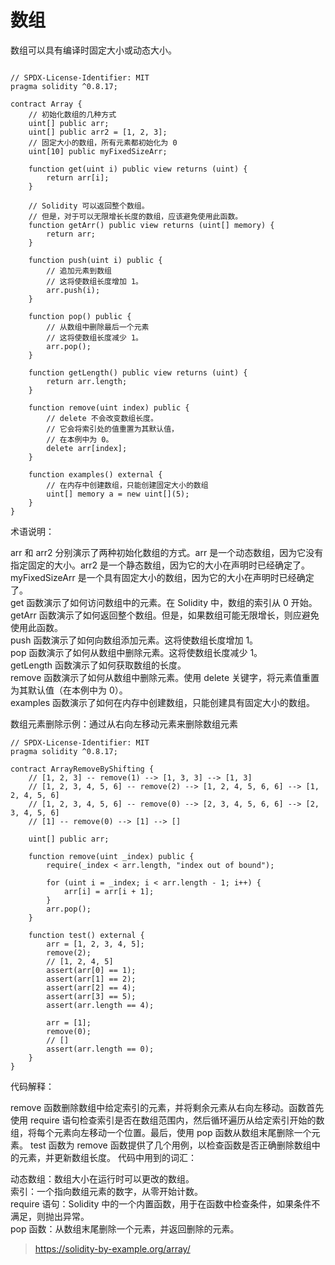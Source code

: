 # 数组

数组可以具有编译时固定大小或动态大小。

```solidity

// SPDX-License-Identifier: MIT
pragma solidity ^0.8.17;

contract Array {
    // 初始化数组的几种方式
    uint[] public arr;
    uint[] public arr2 = [1, 2, 3];
    // 固定大小的数组，所有元素都初始化为 0
    uint[10] public myFixedSizeArr;

    function get(uint i) public view returns (uint) {
        return arr[i];
    }

    // Solidity 可以返回整个数组。
    // 但是，对于可以无限增长长度的数组，应该避免使用此函数。
    function getArr() public view returns (uint[] memory) {
        return arr;
    }

    function push(uint i) public {
        // 追加元素到数组
        // 这将使数组长度增加 1。
        arr.push(i);
    }

    function pop() public {
        // 从数组中删除最后一个元素
        // 这将使数组长度减少 1。
        arr.pop();
    }

    function getLength() public view returns (uint) {
        return arr.length;
    }

    function remove(uint index) public {
        // delete 不会改变数组长度。
        // 它会将索引处的值重置为其默认值，
        // 在本例中为 0。
        delete arr[index];
    }

    function examples() external {
        // 在内存中创建数组，只能创建固定大小的数组
        uint[] memory a = new uint[](5);
    }
}

```
术语说明：

arr 和 arr2 分别演示了两种初始化数组的方式。arr 是一个动态数组，因为它没有指定固定的大小。arr2 是一个静态数组，因为它的大小在声明时已经确定了。\
myFixedSizeArr 是一个具有固定大小的数组，因为它的大小在声明时已经确定了。\
get 函数演示了如何访问数组中的元素。在 Solidity 中，数组的索引从 0 开始。\
getArr 函数演示了如何返回整个数组。但是，如果数组可能无限增长，则应避免使用此函数。\
push 函数演示了如何向数组添加元素。这将使数组长度增加 1。\
pop 函数演示了如何从数组中删除元素。这将使数组长度减少 1。\
getLength 函数演示了如何获取数组的长度。\
remove 函数演示了如何从数组中删除元素。使用 delete 关键字，将元素值重置为其默认值（在本例中为 0）。\
examples 函数演示了如何在内存中创建数组，只能创建具有固定大小的数组。


数组元素删除示例：通过从右向左移动元素来删除数组元素
```
// SPDX-License-Identifier: MIT
pragma solidity ^0.8.17;

contract ArrayRemoveByShifting {
    // [1, 2, 3] -- remove(1) --> [1, 3, 3] --> [1, 3]
    // [1, 2, 3, 4, 5, 6] -- remove(2) --> [1, 2, 4, 5, 6, 6] --> [1, 2, 4, 5, 6]
    // [1, 2, 3, 4, 5, 6] -- remove(0) --> [2, 3, 4, 5, 6, 6] --> [2, 3, 4, 5, 6]
    // [1] -- remove(0) --> [1] --> []

    uint[] public arr;

    function remove(uint _index) public {
        require(_index < arr.length, "index out of bound");

        for (uint i = _index; i < arr.length - 1; i++) {
            arr[i] = arr[i + 1];
        }
        arr.pop();
    }

    function test() external {
        arr = [1, 2, 3, 4, 5];
        remove(2);
        // [1, 2, 4, 5]
        assert(arr[0] == 1);
        assert(arr[1] == 2);
        assert(arr[2] == 4);
        assert(arr[3] == 5);
        assert(arr.length == 4);

        arr = [1];
        remove(0);
        // []
        assert(arr.length == 0);
    }
}
```
代码解释：

remove 函数删除数组中给定索引的元素，并将剩余元素从右向左移动。函数首先使用 require 语句检查索引是否在数组范围内，然后循环遍历从给定索引开始的数组，将每个元素向左移动一个位置。最后，使用 pop 函数从数组末尾删除一个元素。
test 函数为 remove 函数提供了几个用例，以检查函数是否正确删除数组中的元素，并更新数组长度。
代码中用到的词汇：

动态数组：数组大小在运行时可以更改的数组。\
索引：一个指向数组元素的数字，从零开始计数。\
require 语句：Solidity 中的一个内置函数，用于在函数中检查条件，如果条件不满足，则抛出异常。\
pop 函数：从数组末尾删除一个元素，并返回删除的元素。


>https://solidity-by-example.org/array/
